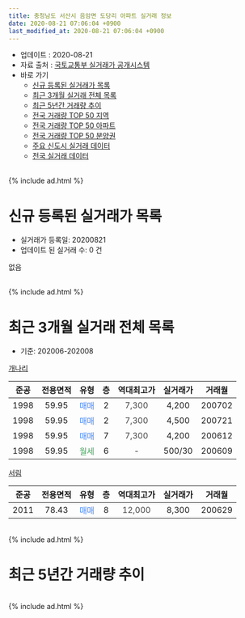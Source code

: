 ```yaml
---
title: 충청남도 서산시 음암면 도당리 아파트 실거래 정보
date: 2020-08-21 07:06:04 +0900
last_modified_at: 2020-08-21 07:06:04 +0900
---
```


* 업데이트 : 2020-08-21
* 자료 출처 : [국토교통부 실거래가 공개시스템](http://rt.molit.go.kr)
* 바로 가기
    * [신규 등록된 실거래가 목록](#신규-등록된-실거래가-목록)
    * [최근 3개월 실거래 전체 목록](#최근-3개월-실거래-전체-목록)
    * [최근 5년간 거래량 추이](#최근-5년간-거래량-추이)
    * [전국 거래량 TOP 50 지역](https://inasie.github.io/apt-trade-info/최근-3개월-전국에서-가장-거래가-많이-발생한-지역)
    * [전국 거래량 TOP 50 아파트](https://inasie.github.io/apt-trade-info/최근-3개월-전국에서-가장-거래가-많이-발생한-아파트)
    * [전국 거래량 TOP 50 분양권](https://inasie.github.io/apt-trade-info/최근-3개월-전국에서-가장-거래가-많이-발생한-분양권)
    * [주요 신도시 실거래 데이터](https://inasie.github.io/apt-trade-info/주요-신도시)
    * [전국 실거래 데이터](https://inasie.github.io/apt-trade-info/전국)
<br>
{% include ad.html %}
<br>

# 신규 등록된 실거래가 목록
* 실거래가 등록일: 20200821
* 업데이트 된 실거래 수: 0 건

없음

<br>
{% include ad.html %}
<br>

# 최근 3개월 실거래 전체 목록
* 기준: 202006-202008


[개나리](https://search.naver.com/search.naver?query=%EC%B6%A9%EC%B2%AD%EB%82%A8%EB%8F%84+%EC%84%9C%EC%82%B0%EC%8B%9C+%EC%9D%8C%EC%95%94%EB%A9%B4+%EB%8F%84%EB%8B%B9%EB%A6%AC+%EA%B0%9C%EB%82%98%EB%A6%AC)

|준공|전용면적|유형|층|역대최고가|실거래가|거래월|
|:---:|:---:|:---:|:---:|:---:|:---:|:---:|
|1998|59.95|<span style="color:#4285f3">매매</span>|2|<span style="color:#444444">7,300</span>|4,200|200702|
|1998|59.95|<span style="color:#4285f3">매매</span>|2|<span style="color:#444444">7,300</span>|4,500|200721|
|1998|59.95|<span style="color:#4285f3">매매</span>|7|<span style="color:#444444">7,300</span>|4,200|200612|
|1998|59.95|<span style="color:#34a853">월세</span>|6|<span style="color:#444444">-</span>|500/30|200609|

[서림](https://search.naver.com/search.naver?query=%EC%B6%A9%EC%B2%AD%EB%82%A8%EB%8F%84+%EC%84%9C%EC%82%B0%EC%8B%9C+%EC%9D%8C%EC%95%94%EB%A9%B4+%EB%8F%84%EB%8B%B9%EB%A6%AC+%EC%84%9C%EB%A6%BC)

|준공|전용면적|유형|층|역대최고가|실거래가|거래월|
|:---:|:---:|:---:|:---:|:---:|:---:|:---:|
|2011|78.43|<span style="color:#4285f3">매매</span>|8|<span style="color:#444444">12,000</span>|8,300|200629|


<br>
{% include ad.html %}
<br>

# 최근 5년간 거래량 추이


<div style="width:100%;">
    <canvas id="deal_progress" height="200"></canvas>
</div>

<script>
new Chart(document.getElementById("deal_progress"), {
    type: 'line',
    data: {
        labels: ['201508','201509','201510','201511','201512','201601','201602','201603','201604','201605','201606','201607','201608','201609','201610','201611','201612','201701','201702','201703','201704','201705','201706','201707','201708','201709','201710','201711','201712','201801','201802','201803','201804','201805','201806','201807','201808','201809','201810','201811','201812','201901','201902','201903','201904','201905','201906','201907','201908','201909','201910','201911','201912','202001','202002','202003','202004','202005','202006','202007','202008'],
        datasets: [{
            label: '매매',
            pointRadius: 1,
            data: [5, 3, 3, 2, 3, 2, 3, 4, 4, 1, 2, 1, 0, 1, 4, 0, 1, 2, 2, 0, 4, 2, 0, 1, 1, 1, 1, 1, 0, 3, 0, 4, 2, 1, 0, 2, 1, 3, 2, 5, 3, 1, 1, 0, 2, 1, 1, 2, 2, 1, 1, 1, 0, 1, 1, 2, 1, 0, 2, 2, 0],
            borderColor: "rgba(255, 201, 14, 1)",
            backgroundColor: "rgba(255, 201, 14, 0.5)",
            fill: false,
            lineTension: 0
        },{
            label: '전월세',
            pointRadius: 1,
            data: [0, 0, 0, 0, 0, 1, 1, 4, 1, 1, 1, 0, 2, 0, 0, 0, 0, 0, 0, 1, 1, 0, 0, 0, 0, 2, 1, 1, 1, 1, 0, 0, 1, 1, 0, 0, 0, 1, 0, 1, 1, 1, 1, 1, 0, 0, 0, 0, 1, 1, 0, 0, 0, 0, 0, 2, 1, 1, 1, 0, 0],
            borderColor: "rgba(0, 141, 185, 1)",
            backgroundColor: "rgba(0, 141, 185, 0.5)",
            fill: false,
            lineTension: 0
        }
        ]
    },
    options: {
        responsive: true,
        title: {
            display: false
        },
        tooltips: {
            mode: 'index',
            intersect: false
        },
        hover: {
            mode: 'nearest',
            intersect: true
        },
        scales: {
            xAxes: [{
                display: true,
                scaleLabel: {
                    display: true,
                    labelString: '년/월'
                }
            }],
            yAxes: [{
                display: true,
                ticks: {
                    suggestedMin: 0,
                },
                scaleLabel: {
                    display: true,
                    labelString: '실거래 수'
                }
            }]
        }
    }
});

</script>


<br>
{% include ad.html %}
<br>

